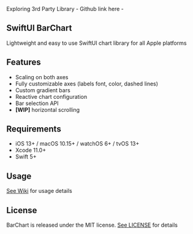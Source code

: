 Exploring 3rd Party Library - Github link here - 

## SwiftUI BarChart
Lightweight and easy to use SwiftUI chart library for all Apple platforms

## Features

- Scaling on both axes
- Fully customizable axes (labels font, color, dashed lines)
- Custom gradient bars
- Reactive chart configuration
- Bar selection API
- **[WIP]** horizontal scrolling

## Requirements

- iOS 13+ / macOS 10.15+ / watchOS 6+ / tvOS 13+
- Xcode 11.0+
- Swift 5+

## Usage

[See Wiki](https://github.com/dawigr/BarChart/wiki) for usage details

## License

BarChart is released under the MIT license. [See LICENSE](https://github.com/dawigr/BarChart/blob/master/LICENSE) for details
